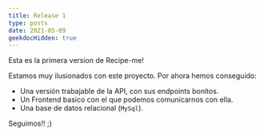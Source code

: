 ```yaml
---
title: Release 1
type: posts
date: 2021-05-09
geekdocHidden: true
---
```


Esta es la primera version de Recipe-me!

Estamos muy ilusionados con este proyecto. Por ahora hemos conseguido: 
- Una versión trabajable de la API, con sus endpoints bonitos.
- Un Frontend basico con el que podemos comunicarnos con ella.
- Una base de datos relacional (`MySql`).

Seguimos!! ;)